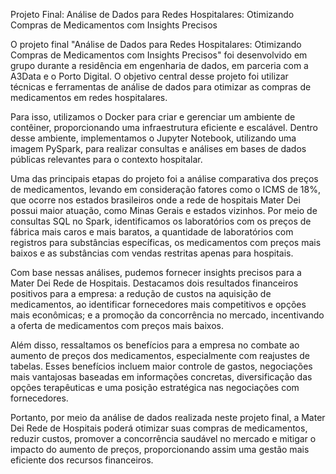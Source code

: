 Projeto Final: Análise de Dados para Redes Hospitalares: Otimizando Compras de Medicamentos com Insights Precisos

O projeto final "Análise de Dados para Redes Hospitalares: Otimizando Compras de Medicamentos com Insights Precisos" foi desenvolvido em grupo durante a residência em engenharia de dados, em parceria com a A3Data e o Porto Digital. O objetivo central desse projeto foi utilizar técnicas e ferramentas de análise de dados para otimizar as compras de medicamentos em redes hospitalares.

Para isso, utilizamos o Docker para criar e gerenciar um ambiente de contêiner, proporcionando uma infraestrutura eficiente e escalável. Dentro desse ambiente, implementamos o Jupyter Notebook, utilizando uma imagem PySpark, para realizar consultas e análises em bases de dados públicas relevantes para o contexto hospitalar.

Uma das principais etapas do projeto foi a análise comparativa dos preços de medicamentos, levando em consideração fatores como o ICMS de 18%, que ocorre nos estados brasileiros onde a rede de hospitais Mater Dei possui maior atuação, como Minas Gerais e estados vizinhos. Por meio de consultas SQL no Spark, identificamos os laboratórios com os preços de fábrica mais caros e mais baratos, a quantidade de laboratórios com registros para substâncias específicas, os medicamentos com preços mais baixos e as substâncias com vendas restritas apenas para hospitais.

Com base nessas análises, pudemos fornecer insights precisos para a Mater Dei Rede de Hospitais. Destacamos dois resultados financeiros positivos para a empresa: a redução de custos na aquisição de medicamentos, ao identificar fornecedores mais competitivos e opções mais econômicas; e a promoção da concorrência no mercado, incentivando a oferta de medicamentos com preços mais baixos.

Além disso, ressaltamos os benefícios para a empresa no combate ao aumento de preços dos medicamentos, especialmente com reajustes de tabelas. Esses benefícios incluem maior controle de gastos, negociações mais vantajosas baseadas em informações concretas, diversificação das opções terapêuticas e uma posição estratégica nas negociações com fornecedores.

Portanto, por meio da análise de dados realizada neste projeto final, a Mater Dei Rede de Hospitais poderá otimizar suas compras de medicamentos, reduzir custos, promover a concorrência saudável no mercado e mitigar o impacto do aumento de preços, proporcionando assim uma gestão mais eficiente dos recursos financeiros.
